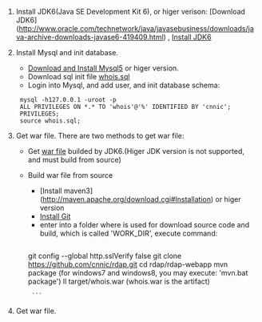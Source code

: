 1. Install JDK6(Java SE Development Kit 6), or higer verison: [Download JDK6] (http://www.oracle.com/technetwork/java/javasebusiness/downloads/java-archive-downloads-javase6-419409.html) ,  [Install JDK6](http://www.oracle.com/technetwork/java/javase/install-142943.html)
1. Install Mysql and init database.
   * [Download and Install Mysql5](http://dev.mysql.com/downloads/mysql) or higer version.  
   * Download sql init file [whois.sql](https://github.com/cnnic/rdap/blob/develop/rdap-webapp/doc/rdap.sql)
   * Login into Mysql, and add user, and init database schema: 
   ```
   	mysql -h127.0.0.1 -uroot -p
   	ALL PRIVILEGES ON *.* TO 'whois'@'%' IDENTIFIED BY 'cnnic';
   	PRIVILEGES;
   	source whois.sql;
   ```

1. Get war file. There are two methods to get war file:
   * Get [war file](https://github.com/cnnic/rdap/tree/develop/rdap-webapp/target/rdap-webapp.war) builded by JDK6.(Higer JDK version is not supported, and must build from source)
      
   * Build war file from source
      *  [Install maven3] (http://maven.apache.org/download.cgi#Installation) or higer version
      *   [Install Git](http://git-scm.com/book/en/Getting-Started-Installing-Git)
      *  enter into a folder where is used for download source code and build, which is called 'WORK_DIR', execute command:
          ```
		git  config --global http.sslVerify false 
		git clone https://github.com/cnnic/rdap.git
		cd rdap/rdap-webapp
		mvn package (for windows7 and windows8, you may execute: 'mvn.bat package')
		ll target/whois.war (whois.war is the artifact)
	        
          ```

1. Get war file.
